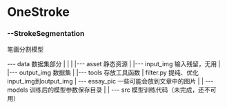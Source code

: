 # OneStroke

### --StrokeSegmentation
笔画分割模型

--- data 数据集部分
|     |
|     |--- asset 静态资源
|     |--- input_img 输入残留，无用
|     |--- output_img 数据集
|     |--- tools 存放工具函数
|     filter.py 提纯、优化input_img到output_img
|
--- essay_pic 一些可能会放到文章中的图片
|
|
--- models 训练后的模型参数保存目录
|
|
--- src 模型训练代码（未完成，还不可用）
